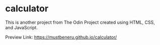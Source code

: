 # calculator

This is another project from The Odin Project created using HTML, CSS, and JavaScript. 

Preview Link: https://mustbeneru.github.io/calculator/